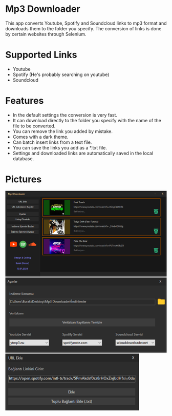 # Mp3 Downloader
This app converts Youtube, Spotify and Soundcloud links to mp3 format and downloads them to the folder you specify. The conversion of links is done by certain websites through Selenium.

# Supported Links
- Youtube
- Spotify (He's probably searching on youtube)
- Soundcloud

# Features
- In the default settings the conversion is very fast.
- It can download directly to the folder you specify with the name of the file to be converted.
- You can remove the link you added by mistake.
- Comes with a dark theme.
- Can batch insert links from a text file.
- You can save the links you add as a *.txt file.
- Settings and downloaded links are automatically saved in the local database.

# Pictures
![Alt text](mp3-downloader-1.png?raw=true)
![Alt text](mp3-downloader-3.png?raw=true)
![Alt text](mp3-downloader-2.png?raw=true)
